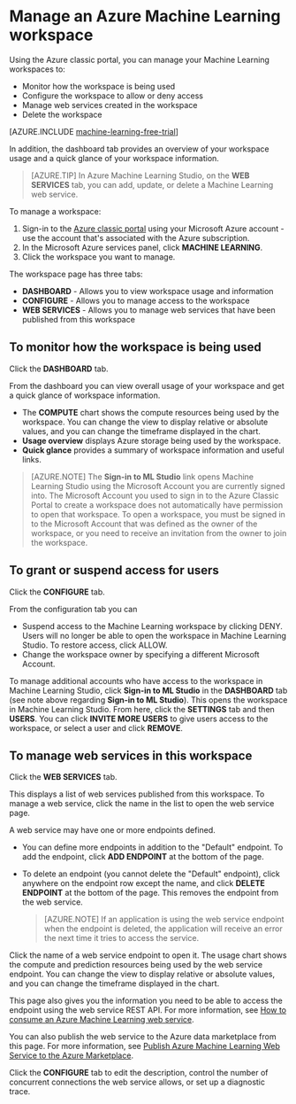 <properties
	pageTitle="Manage a Machine Learning workspace | Microsoft Azure"
	description="Manage access to Azure Machine Learning workspaces, and deploy and manage ML API web services"
	services="machine-learning"
	documentationCenter=""
	authors="garyericson"
	manager="paulettm"
	editor="cgronlun"/>

<tags
	ms.service="machine-learning"
	ms.workload="data-services"
	ms.tgt_pltfrm="na"
	ms.devlang="na"
	ms.topic="article"
	ms.date="06/10/2016"
	ms.author="garye"/>


# Manage an Azure Machine Learning workspace
Using the Azure classic portal, you can manage your Machine Learning workspaces to:

- Monitor how the workspace is being used
- Configure the workspace to allow or deny access
- Manage web services created in the workspace
- Delete the workspace

[AZURE.INCLUDE [machine-learning-free-trial](../../includes/machine-learning-free-trial.md)]

In addition, the dashboard tab provides an overview of your workspace usage and a quick glance of your workspace information.  

> [AZURE.TIP] In Azure Machine Learning Studio, on the **WEB SERVICES** tab, you can add, update, or delete a Machine Learning web service.

To manage a workspace:

1.	Sign-in to the [Azure classic portal](https://manage.windowsazure.com/) using your Microsoft Azure account - use the account that's associated with the Azure subscription.
2.	In the Microsoft Azure services panel, click **MACHINE LEARNING**.
3.	Click the workspace you want to manage.

The workspace page has three tabs:

- **DASHBOARD** - Allows you to view workspace usage and information
- **CONFIGURE** - Allows you to manage access to the workspace
- **WEB SERVICES** - Allows you to manage web services that have been published from this workspace


## To monitor how the workspace is being used

Click the **DASHBOARD** tab.

From the dashboard you can view overall usage of your workspace and get a quick glance of workspace information.

- The **COMPUTE** chart shows the compute resources being used by the workspace. You can change the view to display relative or absolute values, and you can change the timeframe displayed in the chart.
- **Usage overview** displays Azure storage being used by the workspace.
- **Quick glance** provides a summary of workspace information and useful links.

> [AZURE.NOTE] The **Sign-in to ML Studio** link opens Machine Learning Studio using the Microsoft Account you are currently signed into. The Microsoft Account you used to sign in to the Azure Classic Portal to create a workspace does not automatically have permission to open that workspace. To open a workspace, you must be signed in to the Microsoft Account that was defined as the owner of the workspace, or you need to receive an invitation from the owner to join the workspace.


## To grant or suspend access for users ##

Click the **CONFIGURE** tab.

From the configuration tab you can

- Suspend access to the Machine Learning workspace by clicking DENY. Users will no longer be able to open the workspace in Machine Learning Studio. To restore access, click ALLOW.
- Change the workspace owner by specifying a different Microsoft Account.

To manage additional accounts who have access to the workspace in Machine Learning Studio, click **Sign-in to ML Studio** in the **DASHBOARD** tab (see note above regarding **Sign-in to ML Studio**). This opens the workspace in Machine Learning Studio. From here, click the **SETTINGS** tab and then **USERS**. You can click **INVITE MORE USERS** to give users access to the workspace, or select a user and click **REMOVE**.


## To manage web services in this workspace

Click the **WEB SERVICES** tab.

This displays a list of web services published from this workspace.
To manage a web service, click the name in the list to open the web service page.

A web service may have one or more endpoints defined.

- You can define more endpoints in addition to the "Default" endpoint. To add the endpoint, click **ADD ENDPOINT** at the bottom of the page.

- To delete an endpoint (you cannot delete the "Default" endpoint), click anywhere on the endpoint row except the name, and click **DELETE ENDPOINT** at the bottom of the page. This removes the endpoint from the web service.

    > [AZURE.NOTE] If an application is using the web service endpoint when the endpoint is deleted, the application will receive an error the next time it tries to access the service.

Click the name of a web service endpoint to open it. The usage chart shows the compute and prediction resources being used by the web service endpoint. You can change the view to display relative or absolute values, and you can change the timeframe displayed in the chart.

This page also gives you the information you need to be able to access the endpoint using the web service REST API. For more information, see [How to consume an Azure Machine Learning web service][consume].

You can also publish the web service to the Azure data marketplace from this page. For more information, see [Publish Azure Machine Learning Web Service to the Azure Marketplace][marketplace].

Click the **CONFIGURE** tab to edit the description, control the number of concurrent connections the web service allows, or set up a diagnostic trace.

[consume]: machine-learning-consume-web-services.md
[marketplace]: machine-learning-publish-web-service-to-azure-marketplace.md
